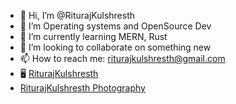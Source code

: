 - 👋 Hi, I’m @RiturajKulshresth
- 👀 I’m Operating systems and OpenSource Dev
- 🌱 I’m currently learning MERN, Rust
- 💞️ I’m looking to collaborate on something new
- 📫 How to reach me: riturajkulshresth@gmail.com
- 🖥  [RiturajKulshresth](https://riturajkulshresth.vercel.app/)
- [RiturajKulshresth Photography](https://riturajkulshresth-photography.vercel.app/)

<!---
RiturajKulshresth/RiturajKulshresth is a ✨ special ✨ repository because its `README.md` (this file) appears on your GitHub profile.
You can click the Preview link to take a look at your changes.
--->
